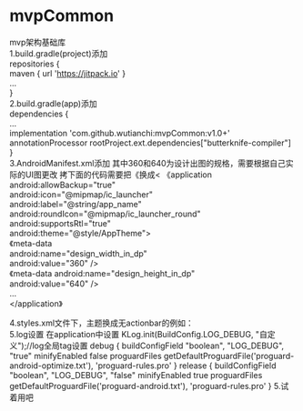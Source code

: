 # mvpCommon   
mvp架构基础库  
1.build.gradle(project)添加  
repositories {  
        maven { url 'https://jitpack.io' }  
        ...  
    }  
2.build.gradle(app)添加   
dependencies {  
    ...  
    implementation 'com.github.wutianchi:mvpCommon:v1.0+'  
    annotationProcessor rootProject.ext.dependencies["butterknife-compiler"]
}  
3.AndroidManifest.xml添加 其中360和640为设计出图的规格，需要根据自己实际的UI图更改  拷下面的代码需要把《换成<
    《application  
        android:allowBackup="true"  
        android:icon="@mipmap/ic_launcher"  
        android:label="@string/app_name"  
        android:roundIcon="@mipmap/ic_launcher_round"  
        android:supportsRtl="true"  
        android:theme="@style/AppTheme">  
        《meta-data  
            android:name="design_width_in_dp"  
            android:value="360" />  
        《meta-data
            android:name="design_height_in_dp"  
            android:value="640" />  
       ...  
    </application》 
    
4.styles.xml文件下，主题换成无actionbar的例如：  
    <style name="AppTheme" parent="Theme.AppCompat.Light.NoActionBar">  
        <!-- Customize your theme here. -->  
    </style> 
5.log设置   在application中设置
        KLog.init(BuildConfig.LOG_DEBUG, "自定义");//log全局tag设置
         debug {
            buildConfigField "boolean", "LOG_DEBUG", "true"
            minifyEnabled false
            proguardFiles getDefaultProguardFile('proguard-android-optimize.txt'), 'proguard-rules.pro'
        }
        release {
            buildConfigField "boolean", "LOG_DEBUG", "false"
            minifyEnabled true
            proguardFiles getDefaultProguardFile('proguard-android.txt'), 'proguard-rules.pro'
        }
5.试着用吧  

    
